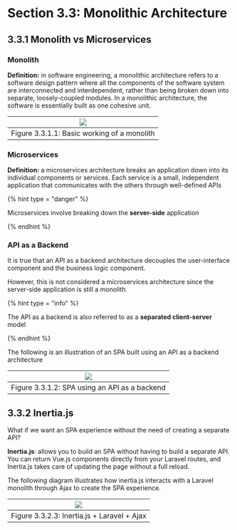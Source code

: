 # Section 3.3: Monolithic Architecture

## 3.3.1 Monolith vs Microservices

### Monolith

**Definition:** in software engineering, a monolithic architecture refers to a software design pattern where all the components of the software system are interconnected and interdependent, rather than being broken down into separate, loosely-coupled modules. In a monolithic architecture, the software is essentially built as one cohesive unit.

| [![](https://mermaid.ink/img/pako:eNptkLFOAzEMhl8l8nx9gQwdECBuqIRoWVAWK3FpxJ1zJI4qVPXd8eWuXSBLYv_fb8X_BXwKBBYKfVdiT48RPzOOjo2eCbNEHydkMe-FssHS7n_Uvmn9X-UB_RdxmOVd4jREOS1QG7jZbtVlTc9CGb2UVetVWJ3WPKd8xhyKeTkcXs3b_NMiC7gyG8XnMUxn9UIHI-URY9DFLjPoQE40kgOrz0BHrIM4cHxVFKuk_Q97sJIrdVCngHLLAewRh3LvPoUoKd-b1MrdkmALsgNd-iOlm_H6Czl9dgc?type=png)](https://mermaid.live/edit#pako:eNptkLFOAzEMhl8l8nx9gQwdECBuqIRoWVAWK3FpxJ1zJI4qVPXd8eWuXSBLYv_fb8X_BXwKBBYKfVdiT48RPzOOjo2eCbNEHydkMe-FssHS7n_Uvmn9X-UB_RdxmOVd4jREOS1QG7jZbtVlTc9CGb2UVetVWJ3WPKd8xhyKeTkcXs3b_NMiC7gyG8XnMUxn9UIHI-URY9DFLjPoQE40kgOrz0BHrIM4cHxVFKuk_Q97sJIrdVCngHLLAewRh3LvPoUoKd-b1MrdkmALsgNd-iOlm_H6Czl9dgc) |
|--------------------------------------------------------------------------------------------------------------------------------------------------------------------------------------------------------------------------------------------------------------------------------------------------------------------------------------------------------------------------------------------------------------------------------------------------------------------------------------------------------------------------------------------------------------------------------------------------------------------------------------------------------------------------------------|
| Figure 3.3.1.1: Basic working of a monolith                                                                                                                                                                                                                                                                                                                                                                                                                                                                                                                                                                                                                                          |

### Microservices

**Definition:** a microservices architecture breaks an application down into its individual components or services. Each service is a small, independent application that communicates with the others through well-defined APIs

{% hint type = "danger" %}

Microservices involve breaking down the **server-side** application

{% endhint %}

### API as a Backend

It is true that an API as a backend architecture decouples the user-interface component and the business logic component.

However, this is not considered a microservices architecture since the server-side application is still a monolith.

{% hint type = "info" %}

The API as a backend is also referred to as a **separated client-server** model

{% endhint %}

The following is an illustration of an SPA built using an API as a backend architecture

| [![](https://mermaid.ink/img/pako:eNptkMFqAyEQhl9F5tTC5gU8BLYkBwuBkBIoxcugk0a6q1sdDyXk3atusjm0XnTm_-Zn_C9ggiWQkOg7kze0cfgZcdRelDNhZGfchJ7FMVEUmNr9j6qapv4q_V69oPkibytRKvG0Cz4Mjs_PM92cV-t1GZdCeaaIhtNNU0V4WEjRv_bv4lCXTTwjD3VV2OpxoDQFn-husZgfJ4tMdU_oYKQ4orPl75cKauAzjaRBlqelE-aBNWh_LShmDm8_3oDkmKmD3HxuUYE84ZCW7tY6DnFpUit3c8gt6w5KLh8h3Aevv9v5fwA?type=png)](https://mermaid.live/edit#pako:eNptkMFqAyEQhl9F5tTC5gU8BLYkBwuBkBIoxcugk0a6q1sdDyXk3atusjm0XnTm_-Zn_C9ggiWQkOg7kze0cfgZcdRelDNhZGfchJ7FMVEUmNr9j6qapv4q_V69oPkibytRKvG0Cz4Mjs_PM92cV-t1GZdCeaaIhtNNU0V4WEjRv_bv4lCXTTwjD3VV2OpxoDQFn-husZgfJ4tMdU_oYKQ4orPl75cKauAzjaRBlqelE-aBNWh_LShmDm8_3oDkmKmD3HxuUYE84ZCW7tY6DnFpUit3c8gt6w5KLh8h3Aevv9v5fwA) |
|----------------------------------------------------------------------------------------------------------------------------------------------------------------------------------------------------------------------------------------------------------------------------------------------------------------------------------------------------------------------------------------------------------------------------------------------------------------------------------------------------------------------------------------------------------------------------------------------------------------------------------------------------------------------------------------------------------------------|
| Figure 3.3.1.2: SPA using an API as a backend                                                                                                                                                                                                                                                                                                                                                                                                                                                                                                                                                                                                                                                                        |

## 3.3.2 Inertia.js

What if we want an SPA experience without the need of creating a separate API?

**Inertia.js**: allows you to build an SPA without having to build a separate API. You can return Vue.js components directly from your Laravel routes, and Inertia.js takes care of updating the page without a full reload. 

The following diagram illustrates how inertia.js interacts with a Laravel monolith through Ajax to create the SPA experience.

| [![](https://mermaid.ink/img/pako:eNptkcFOwzAMhl8lyglExwPkMAkYhyIN0EovqBer8bqMNimJI4GmvTtuGibQlkMS5__y24kPsnUapZIBPyPaFlcGOg9DYwWPETyZ1oxgSdQBvYCQ1gtqmbTyXCktcgCTnLe3-3CO3UP7gVZP2NpZ1xvazVDKu1gu2VyxA6GHlrJBXbKQXZV486br0Adxt4cvsZkeFGgGM8N0zqNExfMlNAOLv84bpOhtEE_Vy7O4enDD6Cxy0TdiBQTX_3PwxanUetRAGMQrdCgLOaAfwGj-6cOEN5J2OGAjFW81biH21MjGHhmFSK76tq1U5CMWMian3BipttCH0-mjNuT86RBTuJ5bmjpbSP7ed-d-Lx5_AC6dp2w?type=png)](https://mermaid.live/edit#pako:eNptkcFOwzAMhl8lyglExwPkMAkYhyIN0EovqBer8bqMNimJI4GmvTtuGibQlkMS5__y24kPsnUapZIBPyPaFlcGOg9DYwWPETyZ1oxgSdQBvYCQ1gtqmbTyXCktcgCTnLe3-3CO3UP7gVZP2NpZ1xvazVDKu1gu2VyxA6GHlrJBXbKQXZV486br0Adxt4cvsZkeFGgGM8N0zqNExfMlNAOLv84bpOhtEE_Vy7O4enDD6Cxy0TdiBQTX_3PwxanUetRAGMQrdCgLOaAfwGj-6cOEN5J2OGAjFW81biH21MjGHhmFSK76tq1U5CMWMian3BipttCH0-mjNuT86RBTuJ5bmjpbSP7ed-d-Lx5_AC6dp2w) |
|----------------------------------------------------------------------------------------------------------------------------------------------------------------------------------------------------------------------------------------------------------------------------------------------------------------------------------------------------------------------------------------------------------------------------------------------------------------------------------------------------------------------------------------------------------------------------------------------------------------------------------------------------------------------------------------------------------------------------------------------------------------------------------------------------------------------------------------------|
| Figure 3.3.2.3: Inertia.js + Laravel + Ajax                                                                                                                                                                                                                                                                                                                                                                                                                                                                                                                                                                                                                                                                                                                                                                                                  |